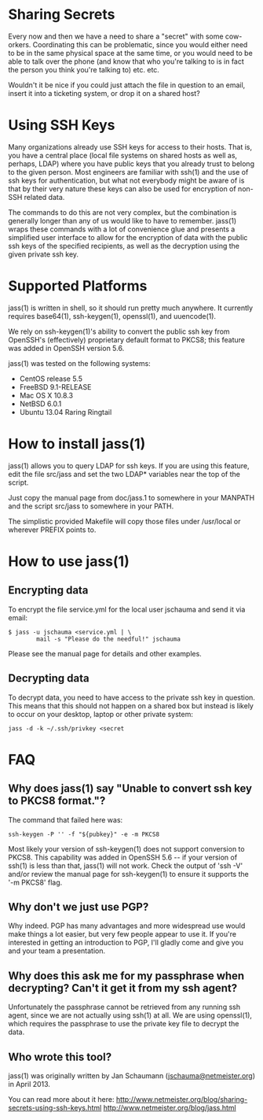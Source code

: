 Sharing Secrets
===============
Every now and then we have a need to share a "secret" with some
cow-orkers.  Coordinating this can be problematic, since you would either
need to be in the same physical space at the same time, or you would need
to be able to talk over the phone (and know that who you're talking to is
in fact the person you think you're talking to) etc. etc.

Wouldn't it be nice if you could just attach the file in question to an
email, insert it into a ticketing system, or drop it on a shared host?

Using SSH Keys
==============
Many organizations already use SSH keys for access to their hosts. That is,
you have a central place (local file systems on shared hosts as well as,
perhaps, LDAP) where you have public keys that you already trust to belong
to the given person.  Most engineers are familiar with ssh(1) and the use
of ssh keys for authentication, but what not everybody might be aware of
is that by their very nature these keys can also be used for encryption of
non-SSH related data.

The commands to do this are not very complex, but the combination is
generally longer than any of us would like to have to remember.  jass(1)
wraps these commands with a lot of convenience glue and presents a
simplified user interface to allow for the encryption of data with the
public ssh keys of the specified recipients, as well as the decryption
using the given private ssh key.


Supported Platforms
===================
jass(1) is written in shell, so it should run pretty much anywhere. It
currently requires base64(1), ssh-keygen(1), openssl(1), and uuencode(1).

We rely on ssh-keygen(1)'s ability to convert the public ssh key from
OpenSSH's (effectively) proprietary default format to PKCS8; this feature
was added in OpenSSH version 5.6.

jass(1) was tested on the following systems:

- CentOS release 5.5
- FreeBSD 9.1-RELEASE
- Mac OS X 10.8.3
- NetBSD 6.0.1
- Ubuntu 13.04 Raring Ringtail


How to install jass(1)
======================
jass(1) allows you to query LDAP for ssh keys.  If you are using this
feature, edit the file src/jass and set the two LDAP* variables near
the top of the script.


Just copy the manual page from doc/jass.1 to somewhere in your MANPATH and
the script src/jass to somewhere in your PATH.

The simplistic provided Makefile will copy those files under /usr/local or
wherever PREFIX points to.


How to use jass(1)
==================

Encrypting data
---------------
To encrypt the file service.yml for the local user jschauma and send it
via email:

    $ jass -u jschauma <service.yml | \
            mail -s "Please do the needful!" jschauma

Please see the manual page for details and other examples.

Decrypting data
---------------

To decrypt data, you need to have access to the private ssh key in
question. This means that this should not happen on a shared box but
instead is likely to occur on your desktop, laptop or other private
system:

    jass -d -k ~/.ssh/privkey <secret

FAQ
===

Why does jass(1) say "Unable to convert ssh key to PKCS8 format."?
------------------------------------------------------------------
The command that failed here was:

    ssh-keygen -P '' -f "${pubkey}" -e -m PKCS8

Most likely your version of ssh-keygen(1) does not support conversion to
PKCS8.  This capability was added in OpenSSH 5.6 -- if your version of
ssh(1) is less than that, jass(1) will not work.  Check the output of 'ssh
-V' and/or review the manual page for ssh-keygen(1) to ensure it supports
the '-m PKCS8' flag.


Why don't we just use PGP?
--------------------------
Why indeed. PGP has many advantages and more widespread use would make
things a lot easier, but very few people appear to use it. If you're
interested in getting an introduction to PGP, I'll gladly come and give
you and your team a presentation.

Why does this ask me for my passphrase when decrypting? Can't it get it from my ssh agent?
------------------------------------------------------------------------------------------
Unfortunately the passphrase cannot be retrieved from any running ssh
agent, since we are not actually using ssh(1) at all. We are using
openssl(1), which requires the passphrase to use the private key file to
decrypt the data.

Who wrote this tool?
--------------------
jass(1) was originally written by Jan Schaumann (jschauma@netmeister.org) in
April 2013.

You can read more about it here:
http://www.netmeister.org/blog/sharing-secrets-using-ssh-keys.html
http://www.netmeister.org/blog/jass.html
